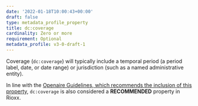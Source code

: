 ```yaml
---
date: '2022-01-18T10:00:43+00:00'
draft: false
type: metadata_profile_property
title: dc:coverage
cardinality: Zero or more
requirement: Optional
metadata_profile: v3-0-draft-1
---
```

Coverage (`dc:coverage`) will typically include a temporal period (a period label, date, or date range) or jurisdiction (such as a named administrative entity).

In line with the [Openaire Guidelines, which recommends the inclusion of this property](https://guidelines.openaire.eu/wiki/Literature_Guidelines:_Metadata_Field_Coverage), `dc:coverage` is also considered a **RECOMMENDED** property in Rioxx. 
